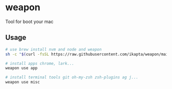 # weapon

Tool for boot your mac

## Usage

```sh
# use brew install nvm and node and weapon
sh -c "$(curl -fsSL https://raw.githubusercontent.com/ikapta/weapon/main/boot.sh)"

# install apps chrome, lark...
weapon use app

# install terminal tools git oh-my-zsh zsh-plugins ag j...
weapon use misc

```
